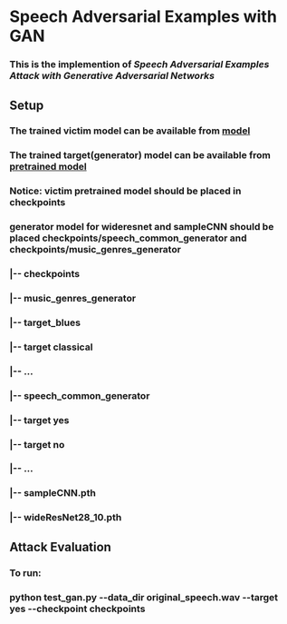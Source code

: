 # Speech Adversarial Examples with GAN
### This is the implemention of *Speech Adversarial Examples Attack with Generative Adversarial Networks*
## Setup
### The trained victim model can be available from [model](https://drive.google.com/open?id=1Jyrpu6dhK4jhq0aB2S8EWh2ycSy2PXVp)
### The trained target(generator) model can be available from [pretrained model](https://drive.google.com/open?id=1bBHAUwbfS34RDe-uk2j903cStBf5Ko0E)
### Notice: victim pretrained model should be placed in checkpoints
###         generator model for wideresnet and sampleCNN should be placed checkpoints/speech_common_generator and checkpoints/music_genres_generator
### 	|-- checkpoints
###			|-- music_genres_generator
###				|-- target_blues
###				|-- target classical
###				|-- ...
###			|-- speech_common_generator
###				|-- target yes
###				|-- target no
###				|-- ...
###			|-- sampleCNN.pth	
###			|-- wideResNet28_10.pth

## Attack Evaluation
### To run:
###     python test_gan.py --data_dir original_speech.wav  --target yes --checkpoint checkpoints
